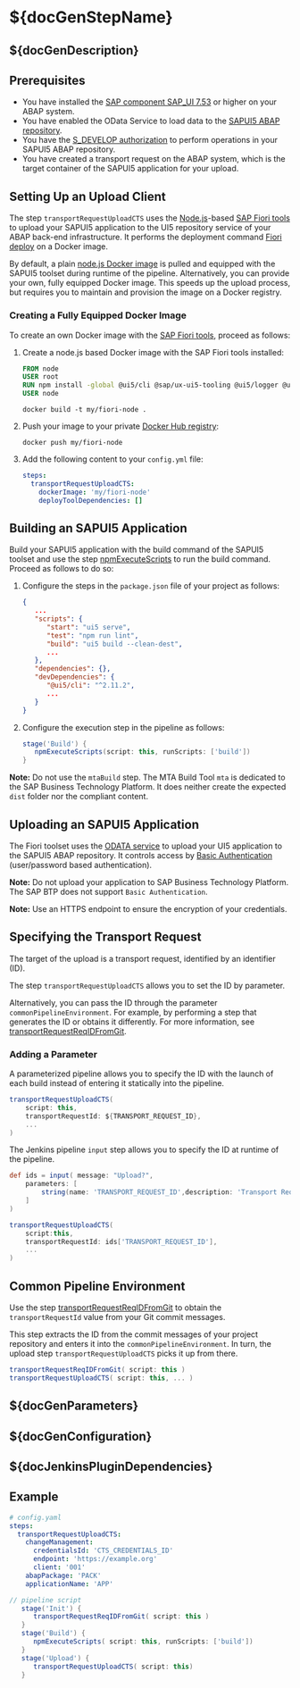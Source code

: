 # ${docGenStepName}

## ${docGenDescription}

## Prerequisites

* You have installed the [SAP component SAP_UI 7.53](https://help.sap.com/viewer/6f3c61a7a5b94447b80e72f722b0aad7/202009.002/en-US/35828457ed26452db8d51c840813f1bb.html) or higher on your ABAP system.
* You have enabled the OData Service to load data to the [SAPUI5 ABAP repository](https://sapui5.hana.ondemand.com/#/topic/a883327a82ef4cc792f3c1e7b7a48de8.html).
* You have the [S_DEVELOP authorization](https://sapui5.hana.ondemand.com/#/topic/a883327a82ef4cc792f3c1e7b7a48de8.html) to perform operations in your SAPUI5 ABAP repository.
* You have created a transport request on the ABAP system, which is the target container of the SAPUI5 application for your upload.

## Setting Up an Upload Client

The step `transportRequestUploadCTS` uses the [Node.js](https://nodejs.org)-based [SAP Fiori tools](https://help.sap.com/viewer/product/SAP_FIORI_tools/Latest/en-US) to upload your SAPUI5 application to the UI5 repository service of your ABAP back-end infrastructure. It performs the deployment command [Fiori deploy](https://www.npmjs.com/package/@sap/ux-ui5-tooling#fiori-deploy---performs-the-deployment-of-the-application-into-an-abap-system) on a Docker image.

By default, a plain [node.js Docker image](https://hub.docker.com/_/node) is pulled and equipped with the SAPUI5 toolset during runtime of the pipeline.
Alternatively, you can provide your own, fully equipped Docker image. This speeds up the upload process, but requires you to maintain and provision the image on a Docker registry.

### Creating a Fully Equipped Docker Image

To create an own Docker image with the [SAP Fiori tools](https://help.sap.com/viewer/product/SAP_FIORI_tools/Latest/en-US), proceed as follows:

1. Create a node.js based Docker image with the SAP Fiori tools installed:

    ```Dockerfile
    FROM node
    USER root
    RUN npm install -global @ui5/cli @sap/ux-ui5-tooling @ui5/logger @ui5/fs
    USER node
    ```

    ```/bin/bash
    docker build -t my/fiori-node .
    ```

1. Push your image to your private [Docker Hub registry](https://hub.docker.com/):

    ```/bin/bash
    docker push my/fiori-node  
    ```

1. Add the following content to your `config.yml` file:

    ```yaml
    steps:
      transportRequestUploadCTS:
        dockerImage: 'my/fiori-node'
        deployToolDependencies: []
    ```

## Building an SAPUI5 Application

Build your SAPUI5 application with the build command of the SAPUI5 toolset and use the step [npmExecuteScripts](npmExecuteScripts.md) to run the build command. Proceed as follows to do so:

1. Configure the steps in the `package.json` file of your project as follows:

    ```json
    {
       ...
       "scripts": {
          "start": "ui5 serve",
          "test": "npm run lint",
          "build": "ui5 build --clean-dest",
          ...
       },
       "dependencies": {},
       "devDependencies": {
          "@ui5/cli": "^2.11.2",
          ...
       }
    }
    ```

1. Configure the execution step in the pipeline as follows:

    ```groovy
    stage('Build') {
       npmExecuteScripts(script: this, runScripts: ['build'])
    }
    ```

**Note:** Do not use the `mtaBuild` step. The MTA Build Tool `mta` is dedicated to the SAP Business Technology Platform. It does neither create the expected `dist` folder nor the compliant content.

## Uploading an SAPUI5 Application

The Fiori toolset uses the [ODATA service](https://ui5.sap.com/#/topic/a883327a82ef4cc792f3c1e7b7a48de8) to upload your UI5 application to the SAPUI5 ABAP repository. It controls access by [Basic Authentication](https://help.sap.com/viewer/e815bb97839a4d83be6c4fca48ee5777/202009.002/en-US/43960f4a527b58c1e10000000a422035.html?q=basic%20authentication) (user/password based authentication).

**Note:** Do not upload your application to SAP Business Technology Platform. The SAP BTP does not support `Basic Authentication`.

**Note:** Use an HTTPS endpoint to ensure the encryption of your credentials.

## Specifying the Transport Request

The target of the upload is a transport request, identified by an identifier (ID).

The step `transportRequestUploadCTS` allows you to set the ID by parameter.

Alternatively, you can pass the ID through the parameter `commonPipelineEnvironment`.
For example, by performing a step that generates the ID or obtains it differently.
For more information, see [transportRequestReqIDFromGit](transportRequestReqIDFromGit.md).

### Adding a Parameter

A parameterized pipeline allows you to specify the ID with the launch of each build instead of entering it statically into the pipeline.

```groovy
transportRequestUploadCTS(
    script: this,
    transportRequestId: ${TRANSPORT_REQUEST_ID},
    ...
)
```

The Jenkins pipeline `input` step allows you to specify the ID at runtime of the pipeline.

```groovy
def ids = input( message: "Upload?",
    parameters: [
        string(name: 'TRANSPORT_REQUEST_ID',description: 'Transport Request ID')
    ]
)

transportRequestUploadCTS(
    script:this,
    transportRequestId: ids['TRANSPORT_REQUEST_ID'],
    ...
)
```

## Common Pipeline Environment

Use the step [transportRequestReqIDFromGit](transportRequestReqIDFromGit.md) to obtain the  `transportRequestId` value from your Git commit messages.

This step extracts the ID from the commit messages of your project repository and enters it into the `commonPipelineEnvironment`. In turn, the upload step `transportRequestUploadCTS` picks it up from there.

```groovy
transportRequestReqIDFromGit( script: this )
transportRequestUploadCTS( script: this, ... )
```

## ${docGenParameters}

## ${docGenConfiguration}

## ${docJenkinsPluginDependencies}

## Example

```yaml
# config.yaml
steps:
  transportRequestUploadCTS:
    changeManagement:
      credentialsId: 'CTS_CREDENTIALS_ID'
      endpoint: 'https://example.org'
      client: '001'
    abapPackage: 'PACK'
    applicationName: 'APP'
```

```groovy
// pipeline script
   stage('Init') {
      transportRequestReqIDFromGit( script: this )
   }
   stage('Build') {
      npmExecuteScripts( script: this, runScripts: ['build'])
   }
   stage('Upload') {
      transportRequestUploadCTS( script: this)
   }
```
